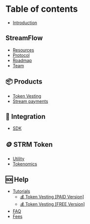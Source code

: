 # Table of contents

* [Introduction](README.md)

## StreamFlow

* [Resources](streamflow/community.md)
* [Protocol](streamflow/timelock-protocol.md)
* [Roadmap](streamflow/roadmap.md)
* [Team](streamflow/team.md)

## 📦 Products

* [Token Vesting](products/token-vesting.md)
* [Stream payments](products/stream-payments.md)

## 🤝 Integration

* [SDK](integration/sdk.md)

## 🪙 STRM Token

* [Utility](strm-token/utility.md)
* [Tokenomics](strm-token/tokenomics.md)

## 🆘 Help

* [Tutorials](help/tutorials/README.md)
  * [💰 Token Vesting \[PAID Version\]](help/tutorials/token-vesting-paid-version.md)
  * [💰 Token Vesting \[FREE Version\]](help/tutorials/token-vesting.md)
* [FAQ](help/faq.md)
* [Fees](help/fees.md)
